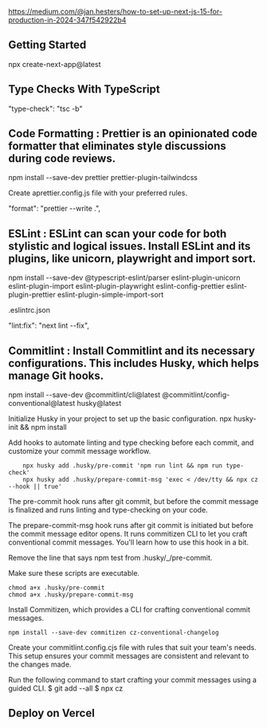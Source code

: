 
https://medium.com/@jan.hesters/how-to-set-up-next-js-15-for-production-in-2024-347f542922b4


## Getting Started
npx create-next-app@latest

## Type Checks With TypeScript
"type-check": "tsc -b"

## Code Formatting : Prettier is an opinionated code formatter that eliminates style discussions during code reviews.
npm install --save-dev prettier prettier-plugin-tailwindcss

Create aprettier.config.js file with your preferred rules.

"format": "prettier --write .",

## ESLint : ESLint can scan your code for both stylistic and logical issues. Install ESLint and its plugins, like unicorn, playwright and import sort.
npm install --save-dev @typescript-eslint/parser eslint-plugin-unicorn eslint-plugin-import eslint-plugin-playwright eslint-config-prettier eslint-plugin-prettier eslint-plugin-simple-import-sort

.eslintrc.json

"lint:fix": "next lint --fix",

## Commitlint : Install Commitlint and its necessary configurations. This includes Husky, which helps manage Git hooks.
npm install --save-dev @commitlint/cli@latest @commitlint/config-conventional@latest husky@latest

Initialize Husky in your project to set up the basic configuration.
        npx husky-init && npm install

Add hooks to automate linting and type checking before each commit, and customize your commit message workflow.

        npx husky add .husky/pre-commit 'npm run lint && npm run type-check'
        npx husky add .husky/prepare-commit-msg 'exec < /dev/tty && npx cz --hook || true'

The pre-commit hook runs after git commit, but before the commit message is finalized and runs linting and type-checking on your code.

The prepare-commit-msg hook runs after git commit is initiated but before the commit message editor opens. It runs commitizen CLI to let you craft conventional commit messages. You'll learn how to use this hook in a bit.

Remove the line that says npm test from .husky/_/pre-commit.


Make sure these scripts are executable.

    chmod a+x .husky/pre-commit
    chmod a+x .husky/prepare-commit-msg

Install Commitizen, which provides a CLI for crafting conventional commit messages.

    npm install --save-dev commitizen cz-conventional-changelog

Create your commitlint.config.cjs file with rules that suit your team's needs. This setup ensures your commit messages are consistent and relevant to the changes made.

Run the following command to start crafting your commit messages using a guided CLI.
  $ git add --all
  $ npx cz
## Deploy on Vercel


